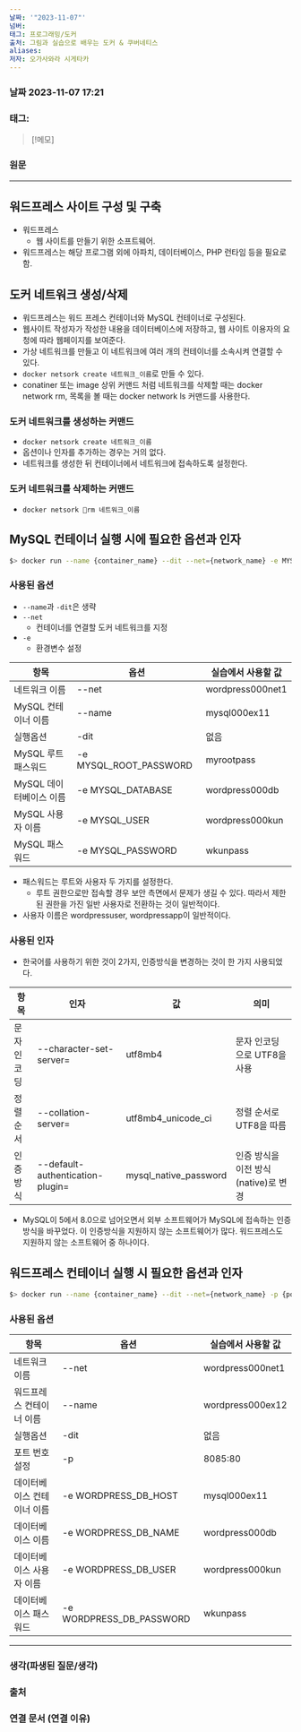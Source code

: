 ```yaml
---
날짜: '"2023-11-07"'
넘버: 
태그: 프로그래밍/도커
출처: 그림과 실습으로 배우는 도커 & 쿠버네티스
aliases: 
저자: 오가사와라 시게타카
---
```

### 날짜  2023-11-07 17:21

### 태그:

>[!메모]
>

### 원문
---
## 워드프레스 사이트 구성 및 구축
- 워드프레스
	- 웹 사이트를 만들기 위한 소프트웨어.
- 워드프레스는 해당 프로그램 외에 아파치, 데이터베이스, PHP 런타임 등을 필요로 함.
## 도커 네트워크 생성/삭제
- 워드프레스는 워드 프레스 컨테이너와 MySQL 컨테이너로 구성된다.
- 웹사이트 작성자가 작성한 내용을 데이터베이스에 저장하고, 웹 사이트 이용자의 요청에 따라 웹페이지를 보여준다.
- 가상 네트워크를 만들고 이 네트워크에 여러 개의 컨테이너를 소속시켜 연결할 수 있다.
- `docker netsork create 네트워크_이름`로 만들 수 있다.
-  conatiner 또는 image 상위 커맨드 처럼 네트워크를 삭제할 때는 docker network rm, 목록을 볼 때는 docker network ls 커맨드를 사용한다.
### 도커 네트워크를 생성하는 커맨드
- `docker netsork create 네트워크_이름`
- 옵션이나 인자를 추가하는 경우는 거의 없다.
- 네트워크를 생성한 뒤 컨테이너에서 네트워크에 접속하도록 설정한다.
### 도커 네트워크를 삭제하는 커맨드
- `docker netsork rm 네트워크_이름`
## MySQL 컨테이너 실행 시에 필요한 옵션과 인자
```bash
$> docker run --name {container_name} --dit --net={network_name} -e MYSQL_ROOT_PASSWORD={root_password} -e MYSQL_DATABASE={database_name} -e MYSQL_USER={user_name} -e MYSQL_PASSWORD={mysql_password} mysql --character-set-server=문자_인코딩 --collation-server=정렬_순서 --default-authentication-plugin=인증_방식
```
### 사용된 옵션
- `--name`과 `-dit`은 생략
- `--net`
	- 컨테이너를 연결할 도커 네트워크를 지정
- `-e`
	- 환경변수 설정

| 항목 | 옵션 | 실습에서 사용할 값 |
| -- | -- | -- |
| 네트워크 이름 | --net | wordpress000net1 |
|MySQL 컨테이너 이름 | --name | mysql000ex11 |
|실행옵션| -dit | 없음 |
|MySQL 루트 패스워드| -e MYSQL_ROOT_PASSWORD | myrootpass |
|MySQL 데이터베이스 이름| -e MYSQL_DATABASE | wordpress000db |
|MySQL 사용자 이름| -e MYSQL_USER | wordpress000kun |
|MySQL 패스워드| -e MYSQL_PASSWORD | wkunpass |
 - 패스워드는 루트와 사용자 두 가지를 설정한다.
	 - 루트 권한으로만 접속할 경우 보안 측면에서 문제가 생길 수 있다. 따라서 제한된 권한을 가진 일반 사용자로 전환하는 것이 일반적이다.
- 사용자 이름은 wordpressuser, wordpressapp이 일반적이다.
### 사용된 인자
- 한국어를 사용하기 위한 것이 2가지, 인증방식을 변경하는 것이 한 가지 사용되었다.

| 항목 | 인자 | 값 | 의미 |
|--|--|--|--|
|문자 인코딩| --character-set-server= | utf8mb4 | 문자 인코딩으로 UTF8을 사용|
|정렬 순서| --collation-server= | utf8mb4_unicode_ci | 정렬 순서로 UTF8을 따름 |
|인증 방식| --default-authentication-plugin= | mysql_native_password | 인증 방식을 이전 방식(native)로 변경|
- MySQL이 5에서 8.0으로 넘어오면서 외부 소프트웨어가 MySQL에 접속하는 인증 방식을 바꾸었다. 이 인증방식을 지원하지 않는 소프트웨어가 많다. 워드프레스도 지원하지 않는 소프트웨어 중 하나이다.
## 워드프레스 컨테이너 실행 시 필요한 옵션과 인자
```bash
$> docker run --name {container_name} --dit --net={network_name} -p {port_num} -e WORDPRESS_DB_HOST={database_container_name} -e WORDPRESS_DB_NAME={database_name} -e WORDPRESS_DB_USER={user_name} -e WORDPRESS_DB_PASSWORD={database_password} wordpress
```
### 사용된 옵션
| 항목 | 옵션 | 실습에서 사용할 값 |
| -- | -- | -- |
| 네트워크 이름 | --net | wordpress000net1 |
|워드프레스 컨테이너 이름 | --name | wordpress000ex12 |
|실행옵션| -dit | 없음 |
|포트 번호 설정| -p | 8085:80 |
|데이터베이스 컨테이너 이름| -e WORDPRESS_DB_HOST | mysql000ex11 |
|데이터베이스 이름| -e WORDPRESS_DB_NAME | wordpress000db |
|데이터베이스 사용자 이름| -e WORDPRESS_DB_USER | wordpress000kun |
|데이터베이스 패스워드| -e WORDPRESS_DB_PASSWORD | wkunpass |

---
### 생각(파생된 질문/생각)

### 출처

### 연결 문서 (연결 이유)
